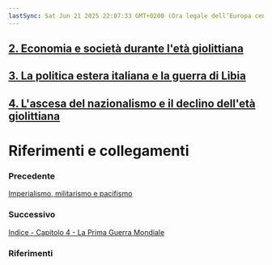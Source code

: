 ```yaml
---
lastSync: Sat Jun 21 2025 22:07:33 GMT+0200 (Ora legale dell’Europa centrale)
---
```

## [2. Economia e società durante l'età giolittiana](2.%20Economia%20e%20società%20durante%20l'età%20giolittiana.md)

## [3. La politica estera italiana e la guerra di Libia](3.%20La%20politica%20estera%20italiana%20e%20la%20guerra%20di%20Libia.md)

## [4. L'ascesa del nazionalismo e il declino dell'età giolittiana](4.%20L'ascesa%20del%20nazionalismo%20e%20il%20declino%20dell'età%20giolittiana.md)


# Riferimenti e collegamenti
### Precedente
[Imperialismo, militarismo e pacifismo](Imperialismo,%20militarismo%20e%20pacifismo.md)

### Successivo
[Indice - Capitolo 4 - La Prima Guerra Mondiale](Indice%20-%20Capitolo%204%20-%20La%20Prima%20Guerra%20Mondiale.md)

### Riferimenti
